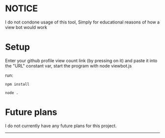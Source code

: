 # NOTICE
I do not condone usage of this tool, Simply for educational reasons of how a view bot would work

# Setup

Enter your github profile view count link (by pressing on it) and paste it into the "URL" constant var, start the program with node viewbot.js

run:

`npm install`

`node .`

# Future plans
I do not currently have any future plans for this project.
****
